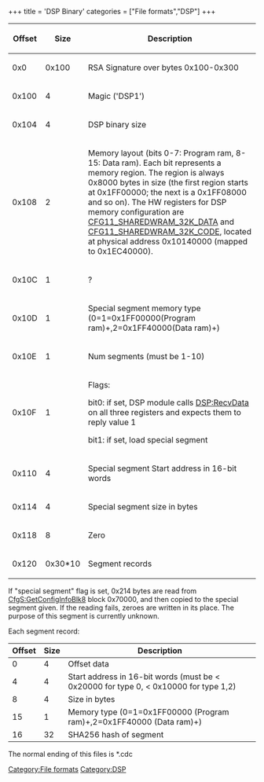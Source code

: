 +++
title = 'DSP Binary'
categories = ["File formats","DSP"]
+++

<table>
<thead>
<tr class="header">
<th><p>Offset</p></th>
<th><p>Size</p></th>
<th><p>Description</p></th>
</tr>
</thead>
<tbody>
<tr class="odd">
<td><p>0x0</p></td>
<td><p>0x100</p></td>
<td><p>RSA Signature over bytes 0x100-0x300</p></td>
</tr>
<tr class="even">
<td><p>0x100</p></td>
<td><p>4</p></td>
<td><p>Magic ('DSP1')</p></td>
</tr>
<tr class="odd">
<td><p>0x104</p></td>
<td><p>4</p></td>
<td><p>DSP binary size</p></td>
</tr>
<tr class="even">
<td><p>0x108</p></td>
<td><p>2</p></td>
<td><p>Memory layout (bits 0-7: Program ram, 8-15: Data ram). Each bit
represents a memory region. The region is always 0x8000 bytes in size
(the first region starts at 0x1FF00000; the next is a 0x1FF08000 and so
on). The HW registers for DSP memory configuration are <a
href="../CONFIG11_Registers#CFG11_SHAREDWRAM_32K_DATA"
title="wikilink">CFG11_SHAREDWRAM_32K_DATA</a> and <a
href="../CONFIG11_Registers#CFG11_SHAREDWRAM_32K_CODE"
title="wikilink">CFG11_SHAREDWRAM_32K_CODE</a>, located at physical
address 0x10140000 (mapped to 0x1EC40000).</p></td>
</tr>
<tr class="odd">
<td><p>0x10C</p></td>
<td><p>1</p></td>
<td><p>?</p></td>
</tr>
<tr class="even">
<td><p>0x10D</p></td>
<td><p>1</p></td>
<td><p>Special segment memory type (0=1=0x1FF00000(Program
ram)+,2=0x1FF40000(Data ram)+)</p></td>
</tr>
<tr class="odd">
<td><p>0x10E</p></td>
<td><p>1</p></td>
<td><p>Num segments (must be 1-10)</p></td>
</tr>
<tr class="even">
<td><p>0x10F</p></td>
<td><p>1</p></td>
<td><p>Flags:</p>
<p>bit0: if set, DSP module calls <a href="../DSP:RecvData"
title="wikilink">DSP:RecvData</a> on all three registers and expects
them to reply value 1</p>
<p>bit1: if set, load special segment</p></td>
</tr>
<tr class="odd">
<td><p>0x110</p></td>
<td><p>4</p></td>
<td><p>Special segment Start address in 16-bit words</p></td>
</tr>
<tr class="even">
<td><p>0x114</p></td>
<td><p>4</p></td>
<td><p>Special segment size in bytes</p></td>
</tr>
<tr class="odd">
<td><p>0x118</p></td>
<td><p>8</p></td>
<td><p>Zero</p></td>
</tr>
<tr class="even">
<td><p>0x120</p></td>
<td><p>0x30*10</p></td>
<td><p>Segment records</p></td>
</tr>
</tbody>
</table>

If "special segment" flag is set, 0x214 bytes are read from
[CfgS:GetConfigInfoBlk8](CfgS:GetConfigInfoBlk8 "wikilink") block
0x70000, and then copied to the special segment given. If the reading
fails, zeroes are written in its place. The purpose of this segment is
currently unknown.

Each segment record:

| Offset | Size | Description                                                                            |
|--------|------|----------------------------------------------------------------------------------------|
| 0      | 4    | Offset data                                                                            |
| 4      | 4    | Start address in 16-bit words (must be \< 0x20000 for type 0, \< 0x10000 for type 1,2) |
| 8      | 4    | Size in bytes                                                                          |
| 15     | 1    | Memory type (0=1=0x1FF00000 (Program ram)+,2=0x1FF40000 (Data ram)+)                   |
| 16     | 32   | SHA256 hash of segment                                                                 |

The normal ending of this files is \*.cdc

[Category:File formats](Category:File_formats "wikilink")
[Category:DSP](Category:DSP "wikilink")